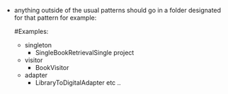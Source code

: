 - anything outside of the usual patterns should go in a folder designated for that pattern for example:

    #Examples:
    - singleton
        - SingleBookRetrievalSingle project
    - visitor
        - BookVisitor
    - adapter
        - LibraryToDigitalAdapter
    etc ..
